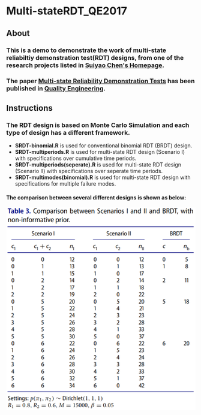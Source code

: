 # Multi-stateRDT_QE2017
## About
### This is a demo to demonstrate the work of multi-state reliabiltiy demonstration test(RDT) designs, from one of the research projects listed in [Suiyao Chen's Homepage](https://sites.google.com/mail.usf.edu/suiyaochen-professional/publication?authuser=0). 
### The paper [Multi-state Reliability Demonstration Tests](https://www.researchgate.net/publication/315955046_Multi-State_Reliability_Demonstration_Tests) has been published in [Quality Engineering](https://www.tandfonline.com/eprint/6aSdzucbThJSnxZMZira/full). 

## Instructions
### The RDT design is based on Monte Carlo Simulation and each type of design has a different framework.
- **SRDT-binomial.R** is used for conventional binomial RDT (BRDT) design.
- **SRDT-multiperiods.R** is used for multi-state RDT design (Scenario I) with specifications over cumulative time periods.
- **SRDT-multiperiods(seperate).R** is used for multi-state RDT design (Scenario II) with specifications over seperate time periods.
- **SRDT-multimodes(binomial).R** is used for multi-state RDT design with specifications for multiple failure modes.
#### The comparison between several different designs is shown as below:
![](Table.png)



